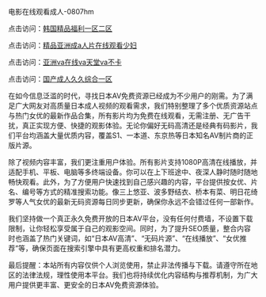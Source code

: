 电影在线观看成人-0807hm

点击访问：<a href="https://rtj-3zo.pages.dev/">韩国精品福利一区二区</a>

点击访问：<a href="https://gsd-agv.pages.dev/">精品亚洲成a人片在线观看少妇</a>

点击访问：<a href="https://gda-c7m.pages.dev/">亚洲va在线va天堂va不卡</a>

点击访问：<a href="https://bsdf-5f5.pages.dev/">国产成人久久综合一区</a>


在如今信息泛滥的时代，寻找日本AV免费资源已经成为不少用户的刚需。为了满足广大网友对高质量日本成人视频的观看需求，我们特别整理了多个优质资源站点与热门女优的最新作品合集，所有影片均为免费在线观看，无需注册、无广告干扰，真正实现方便、快捷的观影体验。无论你偏好无码高清还是经典有码影片，我们平台均涵盖大量优质内容，覆盖S1、一本道、东京热等日本知名AV制片商的正版片源。

除了视频内容丰富，我们更注重用户体验。所有影片支持1080P高清在线播放，并适配手机、平板、电脑等多终端设备。你可以在上下班途中、夜深人静时随时随地畅快观看。此外，为了方便用户快速找到自己感兴趣的内容，平台提供按女优、片名、编号等方式的精准搜索功能。像三上悠亚、波多野结衣、桥本有菜、明日花绮罗等人气女优的最新无码资源每日同步更新，确保你永远不会错过任何一部新作。

我们坚持做一个真正永久免费开放的日本AV平台，没有任何付费墙，不设置下载限制，让你轻松享受属于自己的观影空间。同时，为了提升SEO质量，整合内容时也涵盖了热门关键词，如“日本AV高清”、“无码片源”、“在线播放”、“女优推荐”等，确保页面在搜索引擎中具有更高权重和排名潜力。

最后提醒：本站所有内容仅供个人浏览使用，禁止非法传播与下载。请遵守所在地区的法律法规，理性使用本平台。我们也将持续优化内容结构与推荐机制，为广大用户提供更丰富、更安全的日本AV免费资源体验。


<span style="display:none;">[Canonical link]( ）</span>
